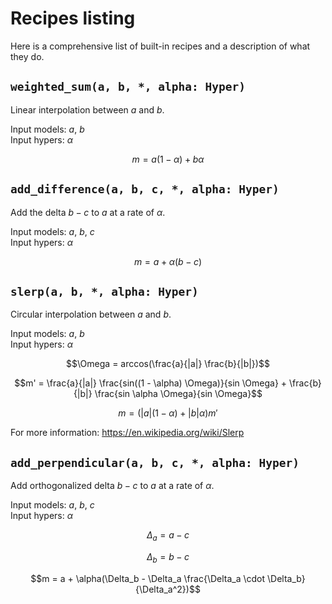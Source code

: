 # Recipes listing

Here is a comprehensive list of built-in recipes and a description of what they do.

## `weighted_sum(a, b, *, alpha: Hyper)`

Linear interpolation between $a$ and $b$.

Input models: $a$, $b$  
Input hypers: $\alpha$

```math
m = a(1 - \alpha) + b\alpha
```

## `add_difference(a, b, c, *, alpha: Hyper)`

Add the delta $b - c$ to $a$ at a rate of $\alpha$.

Input models: $a$, $b$, $c$  
Input hypers: $\alpha$

```math
m = a + \alpha(b - c)
```

## `slerp(a, b, *, alpha: Hyper)`

Circular interpolation between $a$ and $b$.

Input models: $a$, $b$  
Input hypers: $\alpha$

```math
\Omega = arccos(\frac{a}{|a|} \frac{b}{|b|})
```
```math
m' = \frac{a}{|a|} \frac{sin((1 - \alpha) \Omega)}{sin \Omega} + \frac{b}{|b|} \frac{sin \alpha \Omega}{sin \Omega}
```
```math
m = (|a|(1-\alpha) + |b|\alpha) m'
```

For more information: https://en.wikipedia.org/wiki/Slerp

## `add_perpendicular(a, b, c, *, alpha: Hyper)`

Add orthogonalized delta $b - c$ to $a$ at a rate of $\alpha$.

Input models: $a$, $b$, $c$  
Input hypers: $\alpha$

```math
\Delta_a = a - c
```
```math
\Delta_b = b - c
```
```math
m = a + \alpha(\Delta_b - \Delta_a \frac{\Delta_a \cdot \Delta_b}{\Delta_a^2})
```
